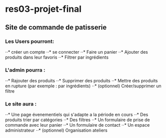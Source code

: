 # res03-projet-final
## Site de commande de patisserie

### Les Users pourront:
⋅⋅* créer un compte
⋅⋅* se connecter
⋅⋅* Faire un panier
⋅⋅* Ajouter des produits dans leur favoris
⋅⋅* Filtrer par ingrédients

### L'admin pourra :
⋅⋅* Rajouter des produits 
⋅⋅* Supprimer des produits
⋅⋅* Mettre des produits en rupture (par exemple : par ingrédients)
⋅⋅* (optionnel) Créer/supprimer un filtre

### Le site aura :
⋅⋅* Une page évenementiels qui s'adapte a la période en cours
⋅⋅* Des produits trier par catégories
⋅⋅* Des filtres 
⋅⋅* Un formulaire de prise de commande avec leur panier
⋅⋅* Un formulaire de contact
⋅⋅* Un espace administrateur
⋅⋅* (optionnel) Organisation ateliers
